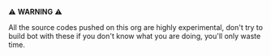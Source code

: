 ⚠️ **WARNING** ⚠️

All the source codes pushed on this org are highly experimental, don't try to build bot with these if you don't know what you are doing, you'll only waste time.
